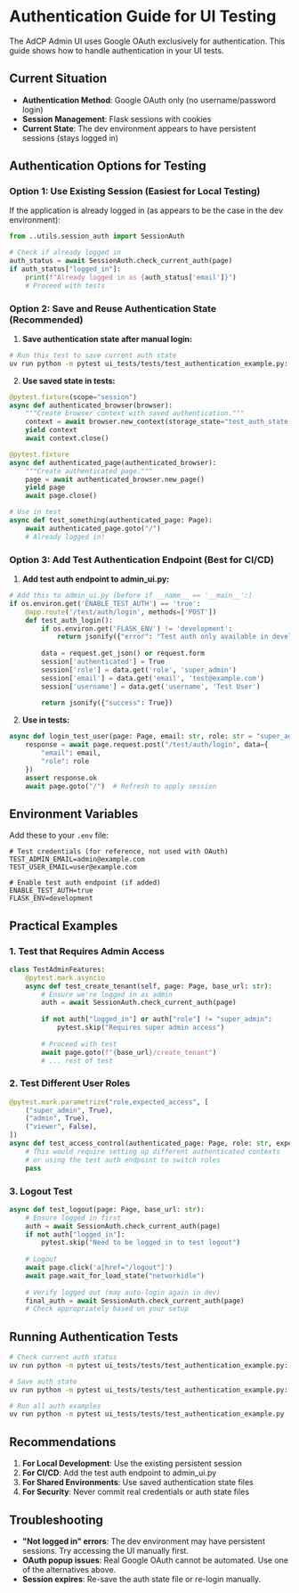 # Authentication Guide for UI Testing

The AdCP Admin UI uses Google OAuth exclusively for authentication. This guide shows how to handle authentication in your UI tests.

## Current Situation

- **Authentication Method**: Google OAuth only (no username/password login)
- **Session Management**: Flask sessions with cookies
- **Current State**: The dev environment appears to have persistent sessions (stays logged in)

## Authentication Options for Testing

### Option 1: Use Existing Session (Easiest for Local Testing)

If the application is already logged in (as appears to be the case in the dev environment):

```python
from ..utils.session_auth import SessionAuth

# Check if already logged in
auth_status = await SessionAuth.check_current_auth(page)
if auth_status["logged_in"]:
    print(f"Already logged in as {auth_status['email']}")
    # Proceed with tests
```

### Option 2: Save and Reuse Authentication State (Recommended)

1. **Save authentication state after manual login:**

```bash
# Run this test to save current auth state
uv run python -m pytest ui_tests/tests/test_authentication_example.py::TestAuthenticationExample::test_save_current_auth_state -v
```

2. **Use saved state in tests:**

```python
@pytest.fixture(scope="session")
async def authenticated_browser(browser):
    """Create browser context with saved authentication."""
    context = await browser.new_context(storage_state="test_auth_state.json")
    yield context
    await context.close()

@pytest.fixture
async def authenticated_page(authenticated_browser):
    """Create authenticated page."""
    page = await authenticated_browser.new_page()
    yield page
    await page.close()

# Use in test
async def test_something(authenticated_page: Page):
    await authenticated_page.goto("/")
    # Already logged in!
```

### Option 3: Add Test Authentication Endpoint (Best for CI/CD)

1. **Add test auth endpoint to admin_ui.py:**

```python
# Add this to admin_ui.py (before if __name__ == '__main__':)
if os.environ.get('ENABLE_TEST_AUTH') == 'true':
    @app.route('/test/auth/login', methods=['POST'])
    def test_auth_login():
        if os.environ.get('FLASK_ENV') != 'development':
            return jsonify({"error": "Test auth only available in development"}), 403
        
        data = request.get_json() or request.form
        session['authenticated'] = True
        session['role'] = data.get('role', 'super_admin')
        session['email'] = data.get('email', 'test@example.com')
        session['username'] = data.get('username', 'Test User')
        
        return jsonify({"success": True})
```

2. **Use in tests:**

```python
async def login_test_user(page: Page, email: str, role: str = "super_admin"):
    response = await page.request.post("/test/auth/login", data={
        "email": email,
        "role": role
    })
    assert response.ok
    await page.goto("/")  # Refresh to apply session
```

## Environment Variables

Add these to your `.env` file:

```env
# Test credentials (for reference, not used with OAuth)
TEST_ADMIN_EMAIL=admin@example.com
TEST_USER_EMAIL=user@example.com

# Enable test auth endpoint (if added)
ENABLE_TEST_AUTH=true
FLASK_ENV=development
```

## Practical Examples

### 1. Test that Requires Admin Access

```python
class TestAdminFeatures:
    @pytest.mark.asyncio
    async def test_create_tenant(self, page: Page, base_url: str):
        # Ensure we're logged in as admin
        auth = await SessionAuth.check_current_auth(page)
        
        if not auth["logged_in"] or auth["role"] != "super_admin":
            pytest.skip("Requires super admin access")
        
        # Proceed with test
        await page.goto(f"{base_url}/create_tenant")
        # ... rest of test
```

### 2. Test Different User Roles

```python
@pytest.mark.parametrize("role,expected_access", [
    ("super_admin", True),
    ("admin", True),
    ("viewer", False),
])
async def test_access_control(authenticated_page: Page, role: str, expected_access: bool):
    # This would require setting up different authenticated contexts
    # or using the test auth endpoint to switch roles
    pass
```

### 3. Logout Test

```python
async def test_logout(page: Page, base_url: str):
    # Ensure logged in first
    auth = await SessionAuth.check_current_auth(page)
    if not auth["logged_in"]:
        pytest.skip("Need to be logged in to test logout")
    
    # Logout
    await page.click('a[href="/logout"]')
    await page.wait_for_load_state("networkidle")
    
    # Verify logged out (may auto-login again in dev)
    final_auth = await SessionAuth.check_current_auth(page)
    # Check appropriately based on your setup
```

## Running Authentication Tests

```bash
# Check current auth status
uv run python -m pytest ui_tests/tests/test_authentication_example.py::TestAuthenticationExample::test_check_auth_status -v -s

# Save auth state
uv run python -m pytest ui_tests/tests/test_authentication_example.py::TestAuthenticationExample::test_save_current_auth_state -v

# Run all auth examples
uv run python -m pytest ui_tests/tests/test_authentication_example.py -v -s
```

## Recommendations

1. **For Local Development**: Use the existing persistent session
2. **For CI/CD**: Add the test auth endpoint to admin_ui.py
3. **For Shared Environments**: Use saved authentication state files
4. **For Security**: Never commit real credentials or auth state files

## Troubleshooting

- **"Not logged in" errors**: The dev environment may have persistent sessions. Try accessing the UI manually first.
- **OAuth popup issues**: Real Google OAuth cannot be automated. Use one of the alternatives above.
- **Session expires**: Re-save the auth state file or re-login manually.